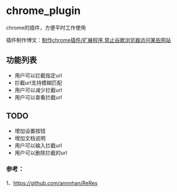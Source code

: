 # chrome_plugin
chrome的插件，方便平时工作使用

插件制作博文：[制作chrome插件/扩展程序,禁止谷歌浏览器访问某些网站][0]




## 功能列表
- 用户可以拦截指定url
- 拦截url支持模糊匹配
- 用户可以减少拦截url
- 用户可以查看拦截url

## TODO

- 增加设置按钮
- 增加文档说明
- 用户可以输入拦截url
- 用户可以删除拦截的url


### 参考：
1、https://github.com/annnhan/ReRes

[0]:http://www.cnblogs.com/shengulong/p/8946721.html
[1]:https://github.com/annnhan/ReRes
